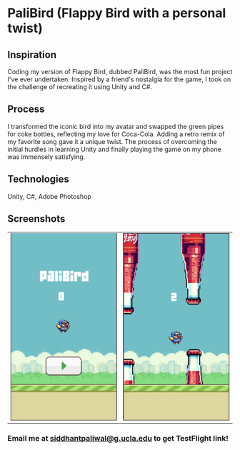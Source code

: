 # PaliBird (Flappy Bird with a personal twist)

## Inspiration

Coding my version of Flappy Bird, dubbed PaliBird, was the most fun project I've ever undertaken. Inspired by a friend's nostalgia for the game, I took on the challenge of recreating it using Unity and C#.  

## Process

I transformed the iconic bird into my avatar and swapped the green pipes for coke bottles, reflecting my love for Coca-Cola. Adding a retro remix of my favorite song gave it a unique twist. The process of overcoming the initial hurdles in learning Unity and finally playing the game on my phone was immensely satisfying. 

## Technologies

Unity, C#, Adobe Photoshop

## Screenshots

<table>
  <tr>
    <td><img src="Images/Img_1.png" alt="Image 1"></td>
    <td><img src="Images/Img_2.png" alt="Image 2"></td>
  </tr>
</table>

### Email me at siddhantpaliwal@g.ucla.edu to get TestFlight link!